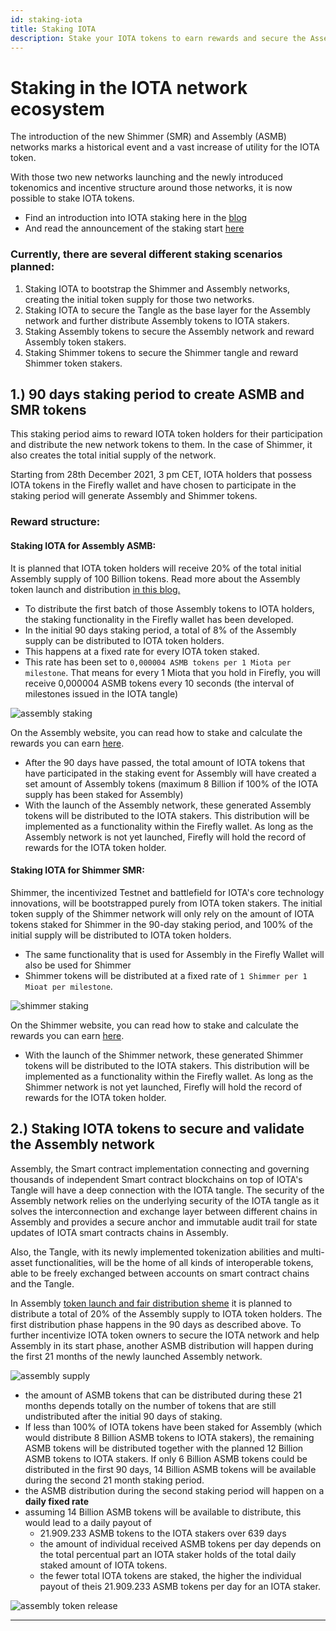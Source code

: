 ```yaml
---
id: staking-iota
title: Staking IOTA
description: Stake your IOTA tokens to earn rewards and secure the Assembly network
---
```


# Staking in the IOTA network ecosystem

The introduction of the new Shimmer (SMR) and Assembly (ASMB) networks marks a historical event and a vast increase of utility for the IOTA token. 

With those two new networks launching and the newly introduced tokenomics and incentive structure around those networks, it is now possible to stake IOTA tokens.
- Find an introduction into IOTA staking here in the [blog](https://blog.iota.org/introducing-iota-staking/)
- And read the announcement of the staking start [here](https://blog.iota.org/iota-staking-start/)

### Currently, there are several different staking scenarios planned:
1. Staking IOTA to bootstrap the Shimmer and Assembly networks, creating the initial token supply for those two networks.
2. Staking IOTA to secure the Tangle as the base layer for the Assembly network and further distribute Assembly tokens to IOTA stakers. 
3. Staking Assembly tokens to secure the Assembly network and reward Assembly token stakers.
4. Staking Shimmer tokens to secure the Shimmer tangle and reward Shimmer token stakers.


## 1.) 90 days staking period to create ASMB and SMR tokens

This staking period aims to reward IOTA token holders for their participation and distribute the new network tokens to them. In the case of Shimmer, it also creates the total initial supply of the network.

Starting from 28th December 2021, 3 pm CET, IOTA holders that possess IOTA tokens in the Firefly wallet and have chosen to participate in the staking period will generate Assembly and Shimmer tokens.

### Reward structure:
#### Staking IOTA for Assembly ASMB:

It is planned that IOTA token holders will receive 20% of the total initial Assembly supply of 100 Billion tokens. Read more about the Assembly token launch and distribution [in this blog.](https://blog.assembly.sc/assembly-fair-launch-token-distribution/)
- To distribute the first batch of those Assembly tokens to IOTA holders, the staking functionality in the Firefly wallet has been developed. 
- In the initial 90 days staking period, a total of 8% of the Assembly supply can be distributed to IOTA token holders. 
- This happens at a fixed rate for every IOTA token staked.
- This rate has been set to `0,000004 ASMB tokens per 1 Miota per milestone`. That means for every 1 Miota that you hold in Firefly, you will receive 0,000004 ASMB tokens every 10 seconds (the interval of milestones issued in the IOTA tangle)

![assembly staking](/img/learn/iota-token/assembly-staking.png)

On the Assembly website, you can read how to stake and calculate the rewards you can earn [here](https://assembly.sc/stake).
- After the 90 days have passed, the total amount of IOTA tokens that have participated in the staking event for Assembly will have created a set amount of Assembly tokens (maximum 8 Billion if 100% of the IOTA supply has been staked for Assembly)
- With the launch of the Assembly network, these generated Assembly tokens will be distributed to the IOTA stakers. This distribution will be implemented as a functionality within the Firefly wallet. As long as the Assembly network is not yet launched, Firefly will hold the record of rewards for the IOTA token holder. 

#### Staking IOTA for Shimmer SMR:

Shimmer, the incentivized Testnet and battlefield for IOTA's core technology innovations, will be bootstrapped purely from IOTA token stakers. The initial token supply of the Shimmer network will only rely on the amount of IOTA tokens staked for Shimmer in the 90-day staking period, and 100% of the initial supply will be distributed to IOTA token holders.

- The same functionality that is used for Assembly in the Firefly Wallet will also be used for Shimmer
- Shimmer tokens will be distributed at a fixed rate of `1 Shimmer per 1 Mioat per milestone`.

![shimmer staking](/img/learn/iota-token/shimmer-staking.png)

On the Shimmer website, you can read how to stake and calculate the rewards you can earn [here](https://shimmer.network/claim).
- With the launch of the Shimmer network, these generated Shimmer tokens will be distributed to the IOTA stakers. This distribution will be implemented as a functionality within the Firefly wallet. As long as the Shimmer network is not yet launched, Firefly will hold the record of rewards for the IOTA token holder. 

## 2.) Staking IOTA tokens to secure and validate the Assembly network

Assembly, the Smart contract implementation connecting and governing thousands of independent Smart contract blockchains on top of IOTA's Tangle will have a deep connection with the IOTA tangle. The security of the Assembly network relies on the underlying security of the IOTA tangle as it solves the interconnection and exchange layer between different chains in Assembly and provides a secure anchor and immutable audit trail for state updates of IOTA smart contracts chains in Assembly.

Also, the Tangle, with its newly implemented tokenization abilities and multi-asset functionalities, will be the home of all kinds of interoperable tokens, able to be freely exchanged between accounts on smart contract chains and the Tangle.

In Assembly [token launch and fair distribution sheme](https://blog.assembly.sc/assembly-fair-launch-token-distribution/) it is planned to distribute a total of 20% of the Assembly supply to IOTA token holders. 
The first distribution phase happens in the 90 days as described above.
To further incentivize IOTA token owners to secure the IOTA network and help Assembly in its start phase, another ASMB distribution will happen during the first 21 months of the newly launched Assembly network.

![assembly supply](/img/learn/iota-token/assembly-supply.png)

- the amount of ASMB tokens that can be distributed during these 21 months depends totally on the number of tokens that are still undistributed after the initial 90 days of staking. 
- If less than 100% of IOTA tokens have been staked for Assembly (which would distribute 8 Billion ASMB tokens to IOTA stakers), the remaining ASMB tokens will be distributed together with the planned 12 Billion ASMB tokens to IOTA stakers.
If only 6 Billion ASMB tokens could be distributed in the first 90 days, 14 Billion ASMB tokens will be available during the second 21 month staking period.
- the ASMB distribution during the second staking period will happen on a **daily fixed rate**
- assuming 14 Billion ASMB tokens will be available to distribute, this would lead to a daily payout of 
    - 21.909.233 ASMB tokens to the IOTA stakers over 639 days
    - the amount of individual received ASMB tokens per day depends on the total percentual part an IOTA staker holds of the total daily staked amount of IOTA tokens.
    - the fewer total IOTA tokens are staked, the higher the individual payout of theis 21.909.233 ASMB tokens per day for an IOTA staker.

![assembly token release](/img/learn/iota-token/assembly-token-release.png)




---
